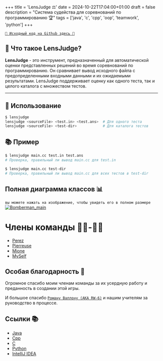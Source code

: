 +++
title = 'LensJudge ⚖️'
date = 2024-10-22T17:04:00+01:00
draft = false
description = "Система судейства для соревнований по программированию 🏆"
tags = ['java', 'c', 'cpp', 'oop', 'teamwork', 'python']
+++

[`🐙 Исходный код на Github здесь 🐙`](https://github.com/RealColorDream/lens-judge)

## 🌟 Что такое LensJudge?

**LensJudge** - это инструмент, предназначенный для автоматической оценки представленных решений во время соревнований по программированию.
Он сравнивает вывод исходного файла с предопределенными входными данными и их ожидаемыми результатами. LensJudge поддерживает
оценку как одного теста, так и целого каталога с множеством тестов.

---

## 🚀 Использование

```bash
$ lensjudge
lensjudge <sourceFile> <test.in> <test.ans>  # Для одного теста
lensjudge <sourceFile> <test-dir>            # Для каталога тестов
```

## 📚 Пример

```bash
$ lensjudge main.cc test.in test.ans
# Проверка, правильный ли вывод main.cc для test.in
```

```bash
$ lensjudge main.cc test-dir
# Проверка, правильный ли вывод main.cc для всех тестов в test-dir
```

## Полная диаграмма классов 📊

`вы можете нажать на изображение, чтобы увидеть его в полном размере`
[![Bomberman_main](/Portfolio/img/lensjudge-diagram.png)](/Portfolio/img/lensjudge-diagram.png)

# Члены команды 👨‍💻-👩‍💻

- [Perez](https://github.com/Dev-LucasP)
- [Pierreuse](https://github.com/legobestof)
- [Mione](https://github.com/MaxenMsf/)
- [MySelf](https://github.com/RealColorDream)

## Особая благодарность 🙏

Огромное спасибо моим членам команды за их усердную работу и преданность в создании этой игры.

И большое спасибо [`Роману Валлону (AKA RW-6)`](https://www.cril.univ-artois.fr/~wallon/en/) и нашим учителям за
руководство в процессе.

## Ссылки 📚

- [Java](https://www.java.com/)
- [Cpp](https://www.cplusplus.com/)
- [C](https://en.wikipedia.org/wiki/C_(programming_language))
- [Python](https://www.python.org/)
- [IntelliJ IDEA](https://www.jetbrains.com/idea/)
